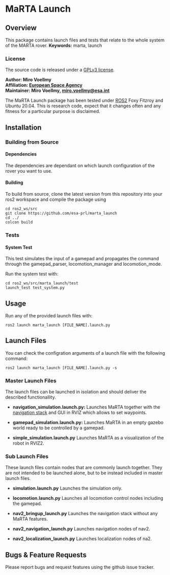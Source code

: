 # MaRTA Launch

## Overview

This package contains launch files and tests that relate to the whole system of the MARTA rover.
**Keywords:** marta, launch

### License

The source code is released under a [GPLv3 license](https://www.gnu.org/licenses/gpl-3.0.en.html).

**Author: Miro Voellmy<br />
Affiliation: [European Space Agency](https://www.esa.int/)<br />
Maintainer: Miro Voellmy, miro.voellmy@esa.int**

The MaRTA Launch package has been tested under [ROS2] Foxy Fitzroy and Ubuntu 20.04. This is research code, expect that it changes often and any fitness for a particular purpose is disclaimed.

## Installation

### Building from Source

#### Dependencies
The dependencies are dependant on which launch configuration of the rover you want to use.

#### Building

To build from source, clone the latest version from this repository into your ros2 workspace and compile the package using

	cd ros2_ws/src
	git clone https://github.com/esa-prl/marta_launch
	cd ../
	colcon build


### Tests
#### System Test
This test simulates the input of a gamepad and propagates the command through the gamepad_parser, locomotion_manager and locomotion_mode.

Run the system test with:

    cd ros2_ws/src/marta_launch/test
	launch_test test_system.py


## Usage

Run any of the provided launch files with:

	ros2 launch marta_launch [FILE_NAME].launch.py

## Launch Files

You can check the configration arguments of a launch file with the following command:

	ros2 launch marta_launch [FILE_NAME].launch.py -s

### Master Launch Files
The launch files can be launched in isolation and should deliver the described functionallity.

* **navigation_simulation.launch.py:** Launches MaRTA together with the [navigation stack](https://navigation.ros.org/) and GUI in RVIZ which allows to set waypoints.

* **gamepad_simulation.launch.py:**  Launches MaRTA in an empty gazebo world ready to be controlled by a gamepad.

* **simple_simulation.launch.py** Launches MaRTA as a visualization of the robot in RVIZ2.

### Sub Launch Files
These launch files contain nodes that are commonly launch together. They are not intended to be launched alone, but to be instead included in master launch files.


* **simulation.launch.py** Launches the simulation only.

* **locomotion.launch.py** Launches all locomotion control nodes including the gamepad.

* **nav2_bringup_launch.py** Launches the navigation stack without any MaRTA features.

* **nav2_navigation_launch.py** Launches navigation nodes of nav2.

* **nav2_localization_launch.py** Launches localization nodes of na2.



## Bugs & Feature Requests

Please report bugs and request features using the github issue tracker.


[ROS2]: http://www.ros.org
